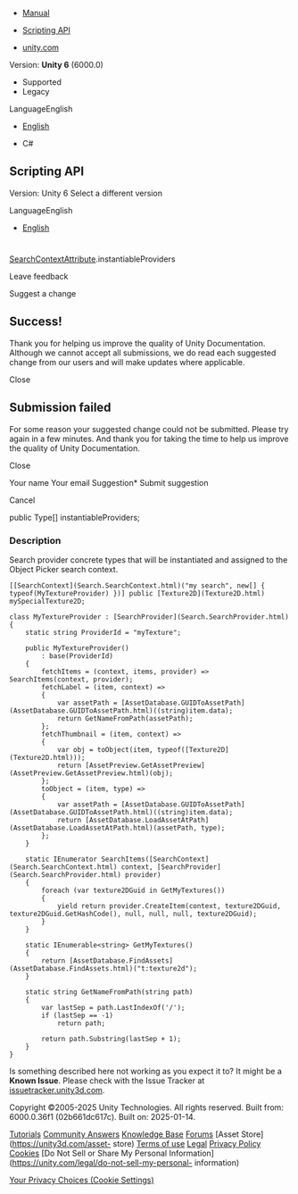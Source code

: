 [ ]()

  * [Manual](../Manual/index.html)
  * [Scripting API](../ScriptReference/index.html)

  * [unity.com](https://unity.com/)

Version: **Unity 6** (6000.0)

  * Supported
  * Legacy

LanguageEnglish

  * [English]()

  * C#

[ ](https://docs.unity3d.com)

## Scripting API

Version: Unity 6 Select a different version

LanguageEnglish

  * [English]()

#
[SearchContextAttribute](Search.SearchContextAttribute.html).instantiableProviders

Leave feedback

Suggest a change

## Success!

Thank you for helping us improve the quality of Unity Documentation. Although
we cannot accept all submissions, we do read each suggested change from our
users and will make updates where applicable.

Close

## Submission failed

For some reason your suggested change could not be submitted. Please <a>try
again</a> in a few minutes. And thank you for taking the time to help us
improve the quality of Unity Documentation.

Close

Your name Your email Suggestion* Submit suggestion

Cancel

[ ]()

public Type[] instantiableProviders;

### Description

Search provider concrete types that will be instantiated and assigned to the
Object Picker search context.

    
    
    [[SearchContext](Search.SearchContext.html)("my search", new[] { typeof(MyTextureProvider) })] public [Texture2D](Texture2D.html) mySpecialTexture2D;
    
    class MyTextureProvider : [SearchProvider](Search.SearchProvider.html)
    {
        static string ProviderId = "myTexture";
    
        public MyTextureProvider()
            : base(ProviderId)
        {
            fetchItems = (context, items, provider) => SearchItems(context, provider);
            fetchLabel = (item, context) =>
            {
                var assetPath = [AssetDatabase.GUIDToAssetPath](AssetDatabase.GUIDToAssetPath.html)((string)item.data);
                return GetNameFromPath(assetPath);
            };
            fetchThumbnail = (item, context) =>
            {
                var obj = toObject(item, typeof([Texture2D](Texture2D.html)));
                return [AssetPreview.GetAssetPreview](AssetPreview.GetAssetPreview.html)(obj);
            };
            toObject = (item, type) =>
            {
                var assetPath = [AssetDatabase.GUIDToAssetPath](AssetDatabase.GUIDToAssetPath.html)((string)item.data);
                return [AssetDatabase.LoadAssetAtPath](AssetDatabase.LoadAssetAtPath.html)(assetPath, type);
            };
        }
    
        static IEnumerator SearchItems([SearchContext](Search.SearchContext.html) context, [SearchProvider](Search.SearchProvider.html) provider)
        {
            foreach (var texture2DGuid in GetMyTextures())
            {
                yield return provider.CreateItem(context, texture2DGuid, texture2DGuid.GetHashCode(), null, null, null, texture2DGuid);
            }
        }
    
        static IEnumerable<string> GetMyTextures()
        {
            return [AssetDatabase.FindAssets](AssetDatabase.FindAssets.html)("t:texture2d");
        }
    
        static string GetNameFromPath(string path)
        {
            var lastSep = path.LastIndexOf('/');
            if (lastSep == -1)
                return path;
    
            return path.Substring(lastSep + 1);
        }
    }
    

Is something described here not working as you expect it to? It might be a
**Known Issue**. Please check with the Issue Tracker at
[issuetracker.unity3d.com](https://issuetracker.unity3d.com).

Copyright ©2005-2025 Unity Technologies. All rights reserved. Built from:
6000.0.36f1 (02b661dc617c). Built on: 2025-01-14.

[Tutorials](https://unity3d.com/learn) [Community
Answers](https://answers.unity3d.com) [Knowledge
Base](https://support.unity3d.com/hc/en-us)
[Forums](https://forum.unity3d.com) [Asset Store](https://unity3d.com/asset-
store) [Terms of use](https://docs.unity3d.com/Manual/TermsOfUse.html)
[Legal](https://unity.com/legal) [Privacy
Policy](https://unity.com/legal/privacy-policy)
[Cookies](https://unity.com/legal/cookie-policy) [Do Not Sell or Share My
Personal Information](https://unity.com/legal/do-not-sell-my-personal-
information)

[Your Privacy Choices (Cookie Settings)](javascript:void\(0\);)

